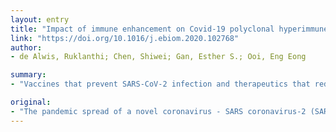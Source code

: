 ```yaml
---
layout: entry
title: "Impact of immune enhancement on Covid-19 polyclonal hyperimmune globulin therapy and vaccine development"
link: "https://doi.org/10.1016/j.ebiom.2020.102768"
author:
- de Alwis, Ruklanthi; Chen, Shiwei; Gan, Esther S.; Ooi, Eng Eong

summary:
- "Vaccines that prevent SARS-CoV-2 infection and therapeutics that reduces the risk of severe Covid-19 are urgently needed. Global economies are also spiraling towards a recession in fear of this new life-threatening disease. The research examines evidence supporting the hypothesis of immune enhancement that could be pertinent to Covid19. This review is to examine the body of evidence that could support the hypothesis that immune enhancement could be relevant to the virus."

original:
- "The pandemic spread of a novel coronavirus - SARS coronavirus-2 (SARS-CoV-2) as a cause of acute respiratory illness, named Covid-19, is placing the healthcare systems of many countries under unprecedented stress. Global economies are also spiraling towards a recession in fear of this new life-threatening disease. Vaccines that prevent SARS-CoV-2 infection and therapeutics that reduces the risk of severe Covid-19 are thus urgently needed. A rapid method to derive antiviral treatment for Covid-19 is the use of convalescent plasma derived hyperimmune globulin. However, both hyperimmune globulin and vaccine development face a common hurdle - the risk of antibody-mediated disease enhancement. The goal of this review is to examine the body of evidence supporting the hypothesis of immune enhancement that could be pertinent to Covid-19. We also discuss how this risk could be mitigated so that both hyperimmune globulin and vaccines could be rapidly translated to overcome the current global health crisis."
---
```


